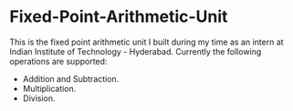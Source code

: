 # Fixed-Point-Arithmetic-Unit
This is the fixed point arithmetic unit I built during my time as an intern at Indian Institute of Technology - Hyderabad. Currently the following operations are supported:
* Addition and Subtraction.
* Multiplication.
* Division.
